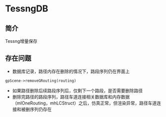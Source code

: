 # TessngDB

## 简介

Tessng增量保存



## 存在问题

- 数据库记录，路径内存在删除的情况下，路段序列仍在界面上

```
gpScene->removeGRouting(routing)
```

- 如果路径删除后续路段序列后，仅剩下一个路段，是否需要删除路径
- 删除完路径的路段序列，路径车道连接相关数据库和内存数据（mlOneRouting，mhLCStruct）之后，仿真正常，但渲染异常，路径车道连接和被删序列仍存在
